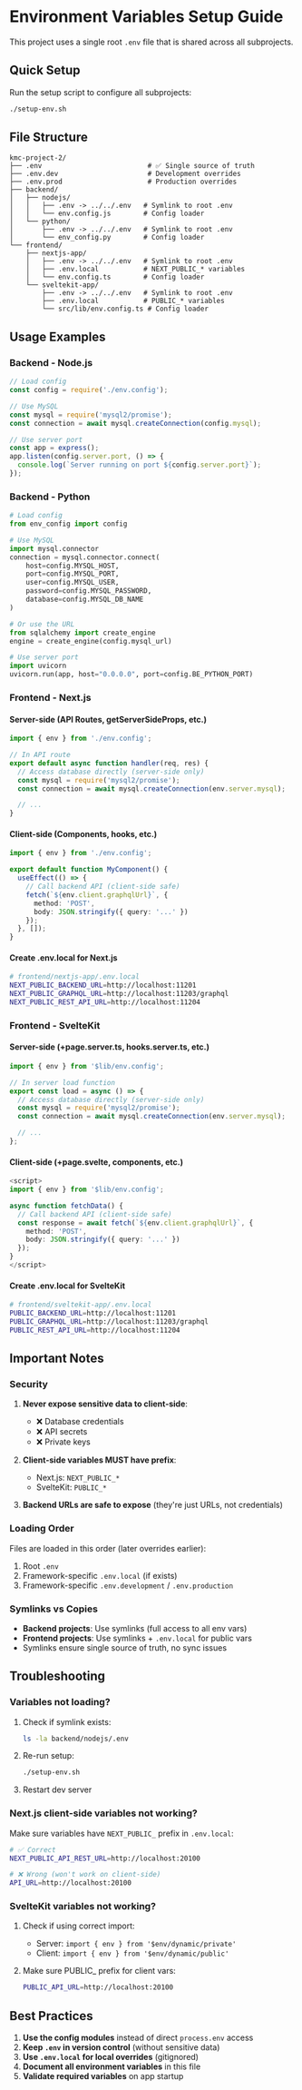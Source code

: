 # Environment Variables Setup Guide

This project uses a single root `.env` file that is shared across all subprojects.

## Quick Setup

Run the setup script to configure all subprojects:

```bash
./setup-env.sh
```

## File Structure

```
kmc-project-2/
├── .env                          # ✅ Single source of truth
├── .env.dev                      # Development overrides
├── .env.prod                     # Production overrides
├── backend/
│   ├── nodejs/
│   │   ├── .env -> ../../.env   # Symlink to root .env
│   │   └── env.config.js        # Config loader
│   └── python/
│       ├── .env -> ../../.env   # Symlink to root .env
│       └── env_config.py        # Config loader
└── frontend/
    ├── nextjs-app/
    │   ├── .env -> ../../.env   # Symlink to root .env
    │   ├── .env.local           # NEXT_PUBLIC_* variables
    │   └── env.config.ts        # Config loader
    └── sveltekit-app/
        ├── .env -> ../../.env   # Symlink to root .env
        ├── .env.local           # PUBLIC_* variables
        └── src/lib/env.config.ts # Config loader
```

## Usage Examples

### Backend - Node.js

```javascript
// Load config
const config = require('./env.config');

// Use MySQL
const mysql = require('mysql2/promise');
const connection = await mysql.createConnection(config.mysql);

// Use server port
const app = express();
app.listen(config.server.port, () => {
  console.log(`Server running on port ${config.server.port}`);
});
```

### Backend - Python

```python
# Load config
from env_config import config

# Use MySQL
import mysql.connector
connection = mysql.connector.connect(
    host=config.MYSQL_HOST,
    port=config.MYSQL_PORT,
    user=config.MYSQL_USER,
    password=config.MYSQL_PASSWORD,
    database=config.MYSQL_DB_NAME
)

# Or use the URL
from sqlalchemy import create_engine
engine = create_engine(config.mysql_url)

# Use server port
import uvicorn
uvicorn.run(app, host="0.0.0.0", port=config.BE_PYTHON_PORT)
```

### Frontend - Next.js

#### Server-side (API Routes, getServerSideProps, etc.)

```typescript
import { env } from './env.config';

// In API route
export default async function handler(req, res) {
  // Access database directly (server-side only)
  const mysql = require('mysql2/promise');
  const connection = await mysql.createConnection(env.server.mysql);

  // ...
}
```

#### Client-side (Components, hooks, etc.)

```typescript
import { env } from './env.config';

export default function MyComponent() {
  useEffect(() => {
    // Call backend API (client-side safe)
    fetch(`${env.client.graphqlUrl}`, {
      method: 'POST',
      body: JSON.stringify({ query: '...' })
    });
  }, []);
}
```

#### Create .env.local for Next.js

```bash
# frontend/nextjs-app/.env.local
NEXT_PUBLIC_BACKEND_URL=http://localhost:11201
NEXT_PUBLIC_GRAPHQL_URL=http://localhost:11203/graphql
NEXT_PUBLIC_REST_API_URL=http://localhost:11204
```

### Frontend - SvelteKit

#### Server-side (+page.server.ts, hooks.server.ts, etc.)

```typescript
import { env } from '$lib/env.config';

// In server load function
export const load = async () => {
  // Access database directly (server-side only)
  const mysql = require('mysql2/promise');
  const connection = await mysql.createConnection(env.server.mysql);

  // ...
};
```

#### Client-side (+page.svelte, components, etc.)

```typescript
<script>
import { env } from '$lib/env.config';

async function fetchData() {
  // Call backend API (client-side safe)
  const response = await fetch(`${env.client.graphqlUrl}`, {
    method: 'POST',
    body: JSON.stringify({ query: '...' })
  });
}
</script>
```

#### Create .env.local for SvelteKit

```bash
# frontend/sveltekit-app/.env.local
PUBLIC_BACKEND_URL=http://localhost:11201
PUBLIC_GRAPHQL_URL=http://localhost:11203/graphql
PUBLIC_REST_API_URL=http://localhost:11204
```

## Important Notes

### Security

1. **Never expose sensitive data to client-side**:
   - ❌ Database credentials
   - ❌ API secrets
   - ❌ Private keys

2. **Client-side variables MUST have prefix**:
   - Next.js: `NEXT_PUBLIC_*`
   - SvelteKit: `PUBLIC_*`

3. **Backend URLs are safe to expose** (they're just URLs, not credentials)

### Loading Order

Files are loaded in this order (later overrides earlier):

1. Root `.env`
2. Framework-specific `.env.local` (if exists)
3. Framework-specific `.env.development` / `.env.production`

### Symlinks vs Copies

- **Backend projects**: Use symlinks (full access to all env vars)
- **Frontend projects**: Use symlinks + `.env.local` for public vars
- Symlinks ensure single source of truth, no sync issues

## Troubleshooting

### Variables not loading?

1. Check if symlink exists:
   ```bash
   ls -la backend/nodejs/.env
   ```

2. Re-run setup:
   ```bash
   ./setup-env.sh
   ```

3. Restart dev server

### Next.js client-side variables not working?

Make sure variables have `NEXT_PUBLIC_` prefix in `.env.local`:

```bash
# ✅ Correct
NEXT_PUBLIC_API_REST_URL=http://localhost:20100

# ❌ Wrong (won't work on client-side)
API_URL=http://localhost:20100
```

### SvelteKit variables not working?

1. Check if using correct import:
   - Server: `import { env } from '$env/dynamic/private'`
   - Client: `import { env } from '$env/dynamic/public'`

2. Make sure PUBLIC_ prefix for client vars:
   ```bash
   PUBLIC_API_URL=http://localhost:20100
   ```

## Best Practices

1. **Use the config modules** instead of direct `process.env` access
2. **Keep `.env` in version control** (without sensitive data)
3. **Use `.env.local` for local overrides** (gitignored)
4. **Document all environment variables** in this file
5. **Validate required variables** on app startup
